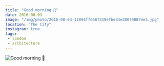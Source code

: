 ```yaml
---
title: "Good morning 💎"
date: 2016-08-03
image: "/img/photo/2016-08-03-11894ff6667319efbed4e28070887ee3.jpg"
location: "The City"
instagram: true
tags:
 - london
 - architecture
---
```


![Good morning 💎](/img/photo/2016-08-03-11894ff6667319efbed4e28070887ee3.jpg)
